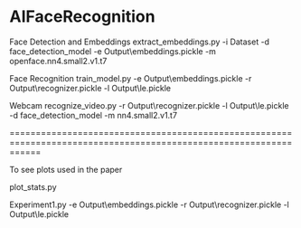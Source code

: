 # AIFaceRecognition
 
Face Detection and Embeddings
extract_embeddings.py -i Dataset -d face_detection_model -e Output\embeddings.pickle -m openface.nn4.small2.v1.t7

Face Recognition
train_model.py -e Output\embeddings.pickle -r  Output\recognizer.pickle -l Output\le.pickle

Webcam
recognize_video.py -r Output\recognizer.pickle -l Output\le.pickle -d face_detection_model -m nn4.small2.v1.t7

==================================================================================================================

To see plots used in the paper

plot_stats.py

Experiment1.py -e Output\embeddings.pickle -r  Output\recognizer.pickle -l Output\le.pickle
